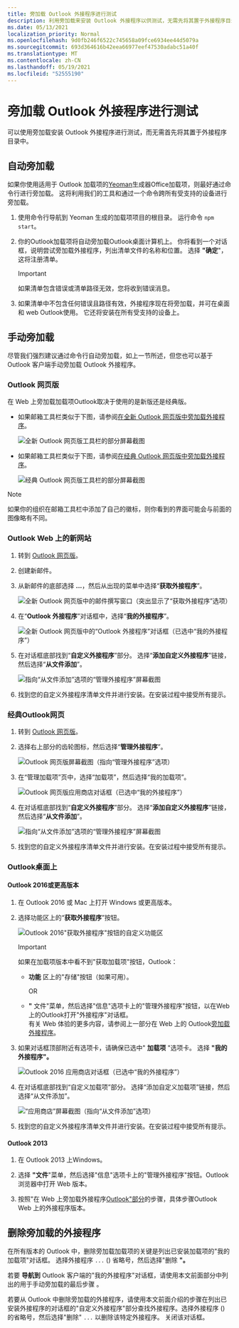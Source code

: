 ```yaml
---
title: 旁加载 Outlook 外接程序进行测试
description: 利用旁加载来安装 Outlook 外接程序以供测试，无需先将其置于外接程序目录中。
ms.date: 05/13/2021
localization_priority: Normal
ms.openlocfilehash: 9d0fb246f6522c745658a09fce6934ee44d5079a
ms.sourcegitcommit: 693d364616b42eea66977eef47530adabc51a40f
ms.translationtype: MT
ms.contentlocale: zh-CN
ms.lasthandoff: 05/19/2021
ms.locfileid: "52555190"
---
```

# <a name="sideload-outlook-add-ins-for-testing"></a>旁加载 Outlook 外接程序进行测试

可以使用旁加载安装 Outlook 外接程序进行测试，而无需首先将其置于外接程序目录中。

## <a name="sideload-automatically"></a>自动旁加载

如果你使用适用于 Outlook 加载项的[Yeoman](https://github.com/OfficeDev/generator-office)生成器Office加载项，则最好通过命令行进行旁加载。 这将利用我们的工具和通过一个命令跨所有受支持的设备进行旁加载。

1. 使用命令行导航到 Yeoman 生成的加载项项目的根目录。 运行命令 `npm start`。

1. 你的Outlook加载项将自动旁加载Outlook桌面计算机上。 你将看到一个对话框，说明尝试旁加载外接程序，列出清单文件的名称和位置。 选择 **"确定**"，这将注册清单。

    > [!IMPORTANT]
    > 如果清单包含错误或清单路径无效，您将收到错误消息。

1. 如果清单中不包含任何错误且路径有效，外接程序现在将旁加载，并可在桌面和 web Outlook使用。 它还将安装在所有受支持的设备上。

## <a name="sideload-manually"></a>手动旁加载

尽管我们强烈建议通过命令行自动旁加载，如上一节所述，但您也可以基于 Outlook 客户端手动旁加载 Outlook 外接程序。

### <a name="outlook-on-the-web"></a>Outlook 网页版

在 Web 上旁加载加载项Outlook取决于使用的是新版还是经典版。

- 如果邮箱工具栏类似于下图，请参阅[在全新 Outlook 网页版中旁加载外接程序](#new-outlook-on-the-web)。

    ![全新 Outlook 网页版工具栏的部分屏幕截图](../images/outlook-on-the-web-new-toolbar.png)

- 如果邮箱工具栏类似于下图，请参阅[在经典 Outlook 网页版中旁加载外接程序](#classic-outlook-on-the-web)。

    ![经典 Outlook 网页版工具栏的部分屏幕截图](../images/outlook-on-the-web-classic-toolbar.png)

> [!NOTE]
> 如果你的组织在邮箱工具栏中添加了自己的徽标，则你看到的界面可能会与前面的图像略有不同。

### <a name="new-outlook-on-the-web"></a>Outlook Web 上的新网站

1. 转到 [Outlook 网页版](https://outlook.office.com)。

1. 创建新邮件。

1. 从新邮件的底部选择 **...**，然后从出现的菜单中选择“**获取外接程序**”。

    ![全新 Outlook 网页版中的邮件撰写窗口（突出显示了“获取外接程序”选项）](../images/outlook-on-the-web-new-get-add-ins.png)

1. 在“**Outlook 外接程序**”对话框中，选择“**我的外接程序**”。

    ![全新 Outlook 网页版中的“Outlook 外接程序”对话框（已选中“我的外接程序”）](../images/outlook-on-the-web-new-my-add-ins.png)

1. 在对话框底部找到“**自定义外接程序**”部分。 选择“**添加自定义外接程序**”链接，然后选择“**从文件添加**”。

    ![指向“从文件添加”选项的“管理外接程序”屏幕截图](../images/outlook-sideload-desktop-add-from-file.png)

1. 找到您的自定义外接程序清单文件并进行安装。在安装过程中接受所有提示。

### <a name="classic-outlook-on-the-web"></a>经典Outlook网页

1. 转到 [Outlook 网页版](https://outlook.office.com)。

1. 选择右上部分的齿轮图标，然后选择“**管理外接程序**”。

    ![Outlook 网页版屏幕截图（指向“管理外接程序”选项）](../images/outlook-sideload-web-manage-integrations.png)

1. 在“管理加载项”页中，选择“加载项”，然后选择“我的加载项”。

    ![Outlook 网页版应用商店对话框（已选中“我的外接程序”）](../images/outlook-sideload-store-select-add-ins.png)

1. 在对话框底部找到“**自定义外接程序**”部分。 选择“**添加自定义外接程序**”链接，然后选择“**从文件添加**”。

    ![指向“从文件添加”选项的“管理外接程序”屏幕截图](../images/outlook-sideload-desktop-add-from-file.png)

1. 找到您的自定义外接程序清单文件并进行安装。在安装过程中接受所有提示。

### <a name="outlook-on-the-desktop"></a>Outlook桌面上

#### <a name="outlook-2016-or-later"></a>Outlook 2016或更高版本

1. 在 Outlook 2016 或 Mac 上打开 Windows 或更高版本。

1. 选择功能区上的“**获取外接程序**”按钮。

    ![Outlook 2016"获取外接程序"按钮的自定义功能区](../images/outlook-sideload-desktop-store.png)

    > [!IMPORTANT]
    > 如果在加载项版本中看不到"获取加载项"按钮，Outlook：
    >
    > - **功能** 区上的"存储"按钮（如果可用）。
    >
    >   OR
    >
    > - **"** 文件"菜单，然后选择"信息"选项卡上的"管理外接程序"按钮，以在Web 上的Outlook打开"外接程序"对话框。 <br>有关 Web 体验的更多内容，请参阅上一部分在 Web 上的 Outlook[旁加载外接程序](#outlook-on-the-web)。

1. 如果对话框顶部附近有选项卡，请确保已选中" **加载项** "选项卡。 选择 **"我的外接程序"。**

    ![Outlook 2016 应用商店对话框（已选中“我的外接程序”）](../images/outlook-sideload-store-select-add-ins.png)

1. 在对话框底部找到“自定义加载项”部分。 选择“添加自定义加载项”链接，然后选择“从文件添加”。

    ![“应用商店”屏幕截图（指向“从文件添加”选项）](../images/outlook-sideload-desktop-add-from-file.png)

1. 找到您的自定义外接程序清单文件并进行安装。在安装过程中接受所有提示。

#### <a name="outlook-2013"></a>Outlook 2013

1. 在 Outlook 2013 上Windows。

1. 选择 **"文件**"菜单，然后选择"信息"选项卡上的"管理外接程序"按钮。Outlook浏览器中打开 Web 版本。

1. 按照"在 Web 上旁加载外接程序[Outlook"部分](#outlook-on-the-web)的步骤，具体步骤Outlook Web 上的外接程序版本。

## <a name="remove-a-sideloaded-add-in"></a>删除旁加载的外接程序

在所有版本的 Outlook 中，删除旁加载加载项的关键是列出已安装加载项的"我的加载项"对话框。 选择外接程序 `...` () 省略号，然后选择"删除 **"。**

若要 **导航到** Outlook 客户端的"我的外接程序"对话框，请使用本文前面部分中列出的用于手动旁加载的最后步骤 [](#sideload-manually)。

若要从 Outlook 中删除旁加载的外接程序，请使用本文前面介绍的步骤在列出已安装外接程序的对话框的"自定义外接程序"部分查找外接程序。选择外接程序 () 的省略号，然后选择"删除" `...` 以删除该特定外接程序。  关闭该对话框。
